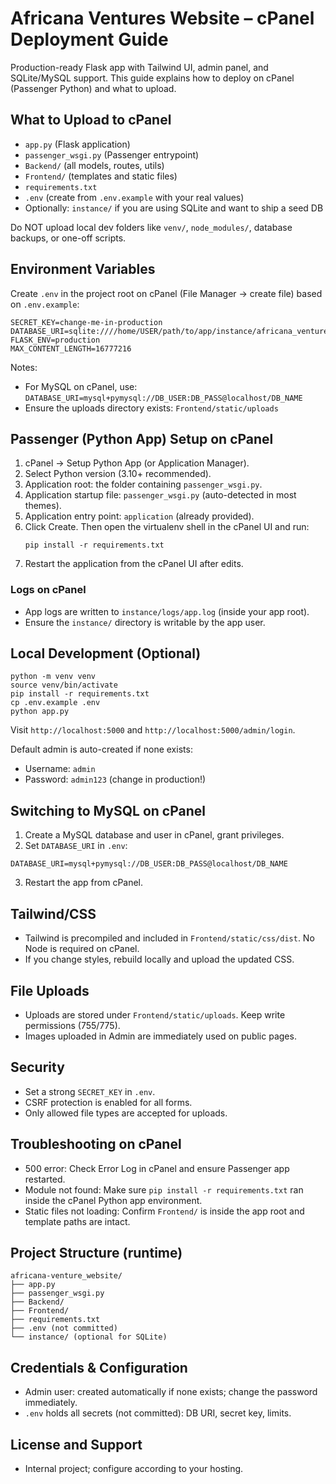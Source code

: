 # Africana Ventures Website – cPanel Deployment Guide

Production-ready Flask app with Tailwind UI, admin panel, and SQLite/MySQL support. This guide explains how to deploy on cPanel (Passenger Python) and what to upload.

## What to Upload to cPanel
- `app.py` (Flask application)
- `passenger_wsgi.py` (Passenger entrypoint)
- `Backend/` (all models, routes, utils)
- `Frontend/` (templates and static files)
- `requirements.txt`
- `.env` (create from `.env.example` with your real values)
- Optionally: `instance/` if you are using SQLite and want to ship a seed DB

Do NOT upload local dev folders like `venv/`, `node_modules/`, database backups, or one-off scripts.

## Environment Variables
Create `.env` in the project root on cPanel (File Manager → create file) based on `.env.example`:
```
SECRET_KEY=change-me-in-production
DATABASE_URI=sqlite:////home/USER/path/to/app/instance/africana_ventures.db
FLASK_ENV=production
MAX_CONTENT_LENGTH=16777216
```
Notes:
- For MySQL on cPanel, use: `DATABASE_URI=mysql+pymysql://DB_USER:DB_PASS@localhost/DB_NAME`
- Ensure the uploads directory exists: `Frontend/static/uploads`

## Passenger (Python App) Setup on cPanel
1. cPanel → Setup Python App (or Application Manager).
2. Select Python version (3.10+ recommended).
3. Application root: the folder containing `passenger_wsgi.py`.
4. Application startup file: `passenger_wsgi.py` (auto-detected in most themes).
5. Application entry point: `application` (already provided).
6. Click Create. Then open the virtualenv shell in the cPanel UI and run:
   ```
   pip install -r requirements.txt
   ```
7. Restart the application from the cPanel UI after edits.

### Logs on cPanel
- App logs are written to `instance/logs/app.log` (inside your app root).
- Ensure the `instance/` directory is writable by the app user.

## Local Development (Optional)
```
python -m venv venv
source venv/bin/activate
pip install -r requirements.txt
cp .env.example .env
python app.py
```
Visit `http://localhost:5000` and `http://localhost:5000/admin/login`.

Default admin is auto-created if none exists:
- Username: `admin`
- Password: `admin123` (change in production!)

## Switching to MySQL on cPanel
1. Create a MySQL database and user in cPanel, grant privileges.
2. Set `DATABASE_URI` in `.env`:
```
DATABASE_URI=mysql+pymysql://DB_USER:DB_PASS@localhost/DB_NAME
```
3. Restart the app from cPanel.

## Tailwind/CSS
- Tailwind is precompiled and included in `Frontend/static/css/dist`. No Node is required on cPanel.
- If you change styles, rebuild locally and upload the updated CSS.

## File Uploads
- Uploads are stored under `Frontend/static/uploads`. Keep write permissions (755/775).
- Images uploaded in Admin are immediately used on public pages.

## Security
- Set a strong `SECRET_KEY` in `.env`.
- CSRF protection is enabled for all forms.
- Only allowed file types are accepted for uploads.

## Troubleshooting on cPanel
- 500 error: Check Error Log in cPanel and ensure Passenger app restarted.
- Module not found: Make sure `pip install -r requirements.txt` ran inside the cPanel Python app environment.
- Static files not loading: Confirm `Frontend/` is inside the app root and template paths are intact.

## Project Structure (runtime)
```
africana-venture_website/
├── app.py
├── passenger_wsgi.py
├── Backend/
├── Frontend/
├── requirements.txt
├── .env (not committed)
└── instance/ (optional for SQLite)
```

## Credentials & Configuration
- Admin user: created automatically if none exists; change the password immediately.
- `.env` holds all secrets (not committed): DB URI, secret key, limits.

## License and Support
- Internal project; configure according to your hosting.
